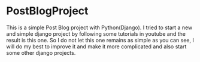 # PostBlogProject
This is a simple Post Blog project with Python(Django).
I tried to start a new and simple django project by following some tutorials in youtube and the result is this one.
So I do not let this one remains as simple as you can see, I will do my best to improve it and make it more complicated and also start some other django projects.
